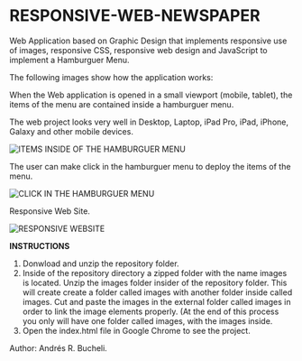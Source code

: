# RESPONSIVE-WEB-NEWSPAPER

Web Application based on Graphic Design that implements responsive use of images, responsive CSS, responsive web design and JavaScript to implement a Hamburguer Menu.

The following images show how the application works:

When the Web application is opened in a small viewport (mobile, tablet), the items of the menu are contained inside a hamburguer menu.

The web project looks very well in Desktop, Laptop, iPad Pro, iPad, iPhone, Galaxy and other mobile devices.

![ITEMS INSIDE OF THE HAMBURGUER MENU](https://github.com/anferebu/RESPONSIVE-WEB-NEWSPAPER/blob/master/ITEMS%20IN%20THE%20HAMBURGUER%20MENU.jpg)

The user can make click in the hamburguer menu to deploy the items of the menu.

![CLICK IN THE HAMBURGUER MENU](https://github.com/anferebu/RESPONSIVE-WEB-NEWSPAPER/blob/master/CLICK%20ON%20THE%20HAMBURGUER%20MENU.jpg)

Responsive Web Site.

![RESPONSIVE WEBSITE](https://github.com/anferebu/RESPONSIVE-WEB-NEWSPAPER/blob/master/RESPONSIVE%20WEBSITE.jpg)

<strong>INSTRUCTIONS</strong>

1) Donwload and unzip the repository folder.
2) Inside of the repository directory a zipped folder with the name images is located.  Unzip the images folder insider of the repository folder. This will create create a folder called images with another folder inside called images. Cut and paste the images in the external folder called images in order to link the image elements properly. (At the end of this process you only will have one folder called images, with the images inside.
3) Open the index.html file in Google Chrome to see the project.

Author: Andrés R. Bucheli.


